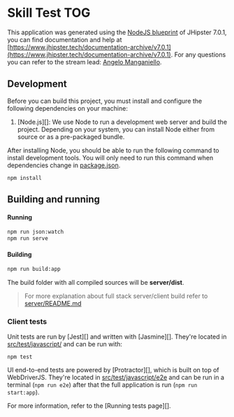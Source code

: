# Skill Test TOG

This application was generated using the [NodeJS blueprint](https://github.com/jhipster/generator-jhipster-nodejs) of JHipster 7.0.1, you can find documentation and help at [https://www.jhipster.tech/documentation-archive/v7.0.1](https://www.jhipster.tech/documentation-archive/v7.0.1). For any questions you can refer to the stream lead: [Angelo Manganiello](https://github.com/amanganiello90).

## Development

Before you can build this project, you must install and configure the following dependencies on your machine:

1. [Node.js][]: We use Node to run a development web server and build the project.
   Depending on your system, you can install Node either from source or as a pre-packaged bundle.

After installing Node, you should be able to run the following command to install development tools.
You will only need to run this command when dependencies change in [package.json](package.json).

    npm install




## Building and running

#### Running

```bash
npm run json:watch
npm run serve
```

#### Building

```bash
npm run build:app
```

The build folder with all compiled sources will be **server/dist**.

> For more explanation about full stack server/client build refer to [server/README.md](server/README.md)

### Client tests

Unit tests are run by [Jest][] and written with [Jasmine][]. They're located in [src/test/javascript/](src/test/javascript/) and can be run with:

    npm test

UI end-to-end tests are powered by [Protractor][], which is built on top of WebDriverJS. They're located in [src/test/javascript/e2e](src/test/javascript/e2e)
and can be run in a terminal (`npm run e2e`) after that the full application is run (`npm run start:app`).

For more information, refer to the [Running tests page][].

